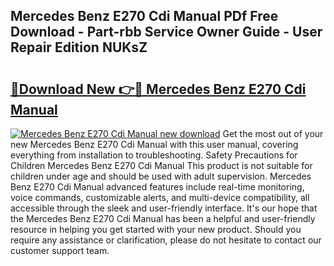 ## Mercedes Benz E270 Cdi Manual PDf Free Download - Part-rbb Service Owner Guide - User Repair Edition NUKsZ

# <h2><a href="http://bc70768.oget.top/?id=Mercedes+Benz+E270+Cdi+Manual">🔗Download New 👉🔴 Mercedes Benz E270 Cdi Manual</a></h2>

[![Mercedes Benz E270 Cdi Manual new download](https://i.imgur.com/5g1atiW.png)](http://bc70768.oget.top/?id=Mercedes+Benz+E270+Cdi+Manual)
Get the most out of your new Mercedes Benz E270 Cdi Manual with this user manual, covering everything from installation to troubleshooting. Safety Precautions for Children Mercedes Benz E270 Cdi Manual This product is not suitable for children under age and should be used with adult supervision. Mercedes Benz E270 Cdi Manual advanced features include real-time monitoring, voice commands, customizable alerts, and multi-device compatibility, all accessible through the sleek and user-friendly interface. It's our hope that the Mercedes Benz E270 Cdi Manual has been a helpful and user-friendly resource in helping you get started with your new product. Should you require any assistance or clarification, please do not hesitate to contact our customer support team.
